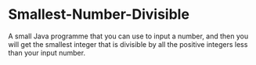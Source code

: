 # Smallest-Number-Divisible
A small Java programme that you can use to input a number, and then you will get the smallest integer that is divisible by all the positive integers less than your input number.
